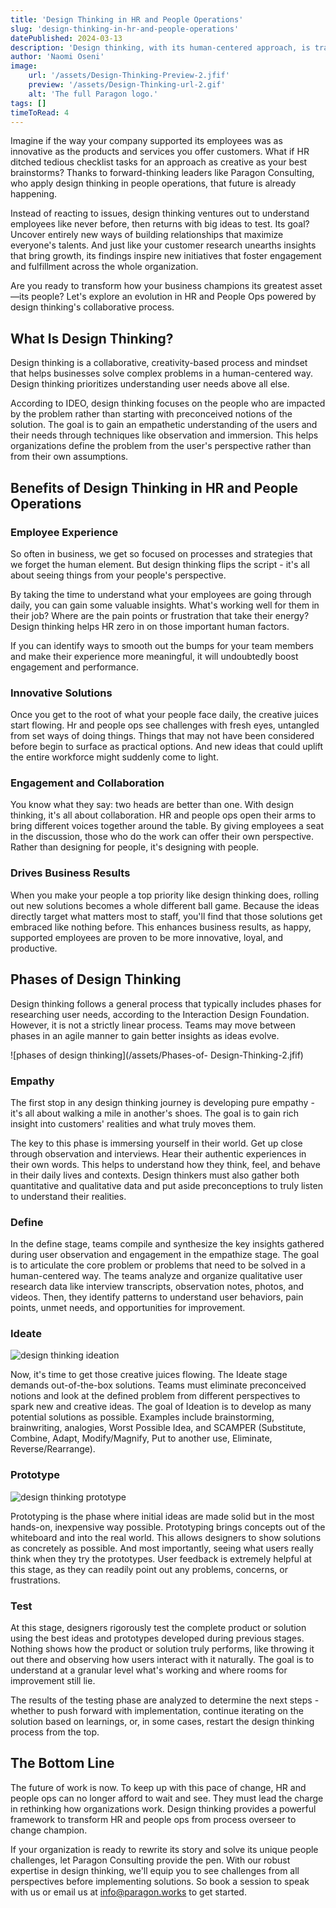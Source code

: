 ```yaml
---
title: 'Design Thinking in HR and People Operations'
slug: 'design-thinking-in-hr-and-people-operations'
datePublished: 2024-03-13
description: 'Design thinking, with its human-centered approach, is transforming People Ops. Learn how to apply creative problem-solving in people operations to drive business results.'
author: 'Naomi Oseni'
image:
    url: '/assets/Design-Thinking-Preview-2.jfif'
    preview: '/assets/Design-Thinking-url-2.gif'
    alt: 'The full Paragon logo.'
tags: []
timeToRead: 4
---
```


Imagine if the way your company supported its employees was as innovative as the products and services you offer customers. What if HR ditched tedious checklist tasks for an approach as creative as your best brainstorms? Thanks to forward-thinking leaders like Paragon Consulting, who apply design thinking in people operations, that future is already happening.

Instead of reacting to issues, design thinking ventures out to understand employees like never before, then returns with big ideas to test. Its goal? Uncover entirely new ways of building relationships that maximize everyone's talents. And just like your customer research unearths insights that bring growth, its findings inspire new initiatives that foster engagement and fulfillment across the whole organization.

Are you ready to transform how your business champions its greatest asset—its people? Let's explore an evolution in HR and People Ops powered by design thinking's collaborative process.

## What Is Design Thinking?

Design thinking is a collaborative, creativity-based process and mindset that helps businesses solve complex problems in a human-centered way. Design thinking prioritizes understanding user needs above all else. 

According to IDEO, design thinking focuses on the people who are impacted by the problem rather than starting with preconceived notions of the solution. The goal is to gain an empathetic understanding of the users and their needs through techniques like observation and immersion. This helps organizations define the problem from the user's perspective rather than from their own assumptions.

## Benefits of Design Thinking in HR and People Operations

### Employee Experience

So often in business, we get so focused on processes and strategies that we forget the human element. But design thinking flips the script - it's all about seeing things from your people's perspective.

By taking the time to understand what your employees are going through daily, you can gain some valuable insights. What's working well for them in their job? Where are the pain points or frustration that take their energy? Design thinking helps HR zero in on those important human factors.

If you can identify ways to smooth out the bumps for your team members and make their experience more meaningful, it will undoubtedly boost engagement and performance. 

### Innovative Solutions

Once you get to the root of what your people face daily, the creative juices start flowing. Hr and people ops see challenges with fresh eyes, untangled from set ways of doing things. Things that may not have been considered before begin to surface as practical options. And new ideas that could uplift the entire workforce might suddenly come to light. 

### Engagement and Collaboration

You know what they say: two heads are better than one. With design thinking, it's all about collaboration. HR and people ops open their arms to bring different voices together around the table. By giving employees a seat in the discussion, those who do the work can offer their own perspective. Rather than designing for people, it's designing with people. 

### Drives Business Results

When you make your people a top priority like design thinking does, rolling out new solutions becomes a whole different ball game. Because the ideas directly target what matters most to staff, you'll find that those solutions get embraced like nothing before. This enhances business results, as happy, supported employees are proven to be more innovative, loyal, and productive. 

## Phases of Design Thinking

Design thinking follows a general process that typically includes phases for researching user needs, according to the Interaction Design Foundation. However, it is not a strictly linear process. Teams may move between phases in an agile manner to gain better insights as ideas evolve.
 
![phases of design thinking](/assets/Phases-of- Design-Thinking-2.jfif)
<!-- [Photo by Pinterest](https://www.pinterest.com/pin/605312006196498137/) -->

### Empathy

The first stop in any design thinking journey is developing pure empathy - it's all about walking a mile in another's shoes. The goal is to gain rich insight into customers' realities and what truly moves them.

The key to this phase is immersing yourself in their world. Get up close through observation and interviews. Hear their authentic experiences in their own words. This helps to understand how they think, feel, and behave in their daily lives and contexts. Design thinkers must also gather both quantitative and qualitative data and put aside preconceptions to truly listen to understand their realities.

### Define

In the define stage, teams compile and synthesize the key insights gathered during user observation and engagement in the empathize stage. The goal is to articulate the core problem or problems that need to be solved in a human-centered way. The teams analyze and organize qualitative user research data like interview transcripts, observation notes, photos, and videos. Then, they identify patterns to understand user behaviors, pain points, unmet needs, and opportunities for improvement.

### Ideate 

![design thinking ideation](/assets/Ideate-2.jfif)
<!-- [Photo by Pinterest](https://www.pinterest.com/pin/523050944223308734/) -->

Now, it's time to get those creative juices flowing. The Ideate stage demands out-of-the-box solutions. Teams must eliminate preconceived notions and look at the defined problem from different perspectives to spark new and creative ideas. The goal of Ideation is to develop as many potential solutions as possible. Examples include brainstorming, brainwriting, analogies, Worst Possible Idea, and SCAMPER (Substitute, Combine, Adapt, Modify/Magnify, Put to another use, Eliminate, Reverse/Rearrange).

### Prototype 

![design thinking prototype](/assets/Prototype-2.jpg)
<!-- [Photo by picjumbo.com](https://www.pexels.com/photo/notebook-beside-the-iphone-on-table-196644/) -->

Prototyping is the phase where initial ideas are made solid but in the most hands-on, inexpensive way possible. Prototyping brings concepts out of the whiteboard and into the real world. This allows designers to show solutions as concretely as possible. And most importantly, seeing what users really think when they try the prototypes. User feedback is extremely helpful at this stage, as they can readily point out any problems, concerns, or frustrations.

### Test

At this stage, designers rigorously test the complete product or solution using the best ideas and prototypes developed during previous stages. Nothing shows how the product or solution truly performs, like throwing it out there and observing how users interact with it naturally. The goal is to understand at a granular level what's working and where rooms for improvement still lie.

The results of the testing phase are analyzed to determine the next steps - whether to push forward with implementation, continue iterating on the solution based on learnings, or, in some cases, restart the design thinking process from the top.

## The Bottom Line

The future of work is now. To keep up with this pace of change, HR  and people ops can no longer afford to wait and see. They must lead the charge in rethinking how organizations work. Design thinking provides a powerful framework to transform HR and people ops from process overseer to change champion. 

If your organization is ready to rewrite its story and solve its unique people challenges, let Paragon Consulting provide the pen. With our robust expertise in design thinking, we'll equip you to see challenges from all perspectives before implementing solutions. So book a session to speak with us or email us at info@paragon.works to get started. 

